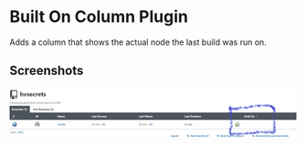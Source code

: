 # Built On Column Plugin

Adds a column that shows the actual node the last build was run on.

## Screenshots

![](docs/images/built-on-column-plugin.png)
